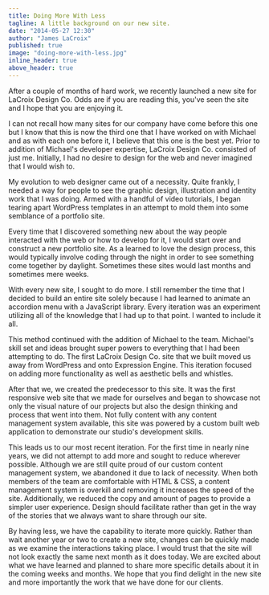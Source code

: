 ```yaml
---
title: Doing More With Less
tagline: A little background on our new site.
date: "2014-05-27 12:30"
author: "James LaCroix"
published: true
image: "doing-more-with-less.jpg"
inline_header: true
above_header: true
---
```


After a couple of months of hard work, we recently launched a new site for LaCroix Design Co. Odds are if you are reading this, you've seen the site and I hope that you are enjoying it.

I can not recall how many sites for our company have come before this one but I know that this is now the third one that I have worked on with Michael and as with each one before it, I believe that this one is the best yet. Prior to addition of Michael's developer expertise, LaCroix Design Co. consisted of just me. Initially, I had no desire to design for the web and never imagined that I would wish to.

My evolution to web designer came out of a necessity. Quite frankly, I needed a way for people to see the graphic design, illustration and identity work that I was doing. Armed with a handful of video tutorials, I began tearing apart WordPress templates in an attempt to mold them into some semblance of a portfolio site.

Every time that I discovered something new about the way people interacted with the web or how to develop for it, I would start over and construct a new portfolio site. As a learned to love the design process, this would typically involve coding through the night in order to see something come together by daylight. Sometimes these sites would last months and sometimes mere weeks.

With every new site, I sought to do more. I still remember the time that I decided to build an entire site solely because I had learned to animate an accordion menu with a JavaScript library. Every iteration was an experiment utilizing all of the knowledge that I had up to that point. I wanted to include it all.

This method continued with the addition of Michael to the team. Michael's skill set and ideas brought super powers to everything that I had been attempting to do. The first LaCroix Design Co. site that we built moved us away from WordPress and onto Expression Engine. This iteration focused on adding more functionality as well as aesthetic bells and whistles.

After that we, we created the predecessor to this site. It was the first responsive web site that we made for ourselves and began to showcase not only the visual nature of our projects but also the design thinking and process that went into them. Not fully content with any content management system available, this site was powered by a custom built web application to demonstrate our studio's development skills.

This leads us to our most recent iteration. For the first time in nearly nine years, we did not attempt to add more and sought to reduce wherever possible. Although we are still quite proud of our custom content management system, we abandoned it due to lack of necessity. When both members of the team are comfortable with HTML & CSS, a content management system is overkill and removing it increases the speed of the site. Additionally, we reduced the copy and amount of pages to provide a simpler user experience. Design should facilitate rather than get in the way of the stories that we always want to share through our site.

By having less, we have the capability to iterate more quickly. Rather than wait another year or two to create a new site, changes can be quickly made as we examine the interactions taking place. I would trust that the site will not look exactly the same next month as it does today. We are excited about what we have learned and planned to share more specific details about it in the coming weeks and months. We hope that you find delight in the new site and more importantly the work that we have done for our clients.
